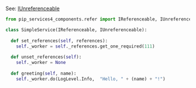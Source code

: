 
See: [IUnreferenceable](../../../toolkit_api/python/components/refer/iunreferenceable/)

```python
from pip_services4_components.refer import IReferenceable, IUnreferenceable

class SimpleService(IReferenceable, IUnreferenceable):
  
  def set_references(self, references):
    self._worker = self._references.get_one_required(111)
  
  def unset_references(self):
    self._worker = None
  
  def greeting(self, name):
    self._worker.do(LogLevel.Info,  "Hello, " + (name) + "!")
```

